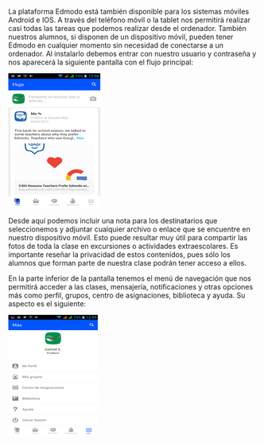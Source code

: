 La plataforma Edmodo está también disponible para los sistemas móviles Android e IOS. A través del teléfono móvil o la tablet nos permitirá realizar casi todas las tareas que podemos realizar desde el ordenador. También nuestros alumnos, si disponen de un dispositivo móvil, pueden tener Edmodo en cualquier momento sin necesidad de conectarse a un ordenador. Al instalarlo debemos entrar con nuestro usuario y contraseña y nos aparecerá la siguiente pantalla con el flujo principal:

![](/assets/import37.png)

Desde aquí podemos incluir una nota para los destinatarios que seleccionemos y adjuntar cualquier archivo o enlace que se encuentre en nuestro dispositivo móvil. Esto puede resultar muy útil para compartir las fotos de toda la clase en excursiones o actividades extraescolares. Es importante reseñar la privacidad de estos contenidos, pues sólo los alumnos que forman parte de nuestra clase podrán tener acceso a ellos.

En la parte inferior de la pantalla tenemos el menú de navegación que nos permitirá acceder a las clases, mensajería, notificaciones y otras opciones más como perfil, grupos, centro de asignaciones, biblioteca y ayuda. Su aspecto es el siguiente:

![](/assets/import38.png)



